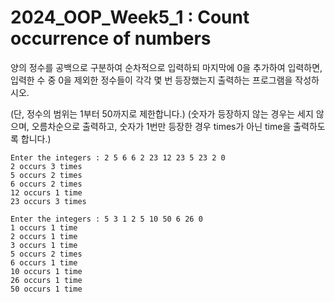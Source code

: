 # 2024_OOP_Week5_1 : Count occurrence of numbers 
양의 정수를 공백으로 구분하여 순차적으로 입력하되 마지막에 0을 추가하여 입력하면, 입력한 수 중 0을 제외한 정수들이 각각 몇 번 등장했는지 출력하는 프로그램을 작성하시오.

(단, 정수의 범위는 1부터 50까지로 제한합니다.)
(숫자가 등장하지 않는 경우는 세지 않으며, 오름차순으로 출력하고, 숫자가 1번만 등장한 경우 times가 아닌 time을 출력하도록 합니다.)

```
Enter the integers : 2 5 6 6 2 23 12 23 5 23 2 0
2 occurs 3 times
5 occurs 2 times
6 occurs 2 times
12 occurs 1 time
23 occurs 3 times
```

```
Enter the integers : 5 3 1 2 5 10 50 6 26 0
1 occurs 1 time
2 occurs 1 time
3 occurs 1 time
5 occurs 2 times
6 occurs 1 time
10 occurs 1 time
26 occurs 1 time
50 occurs 1 time
```
